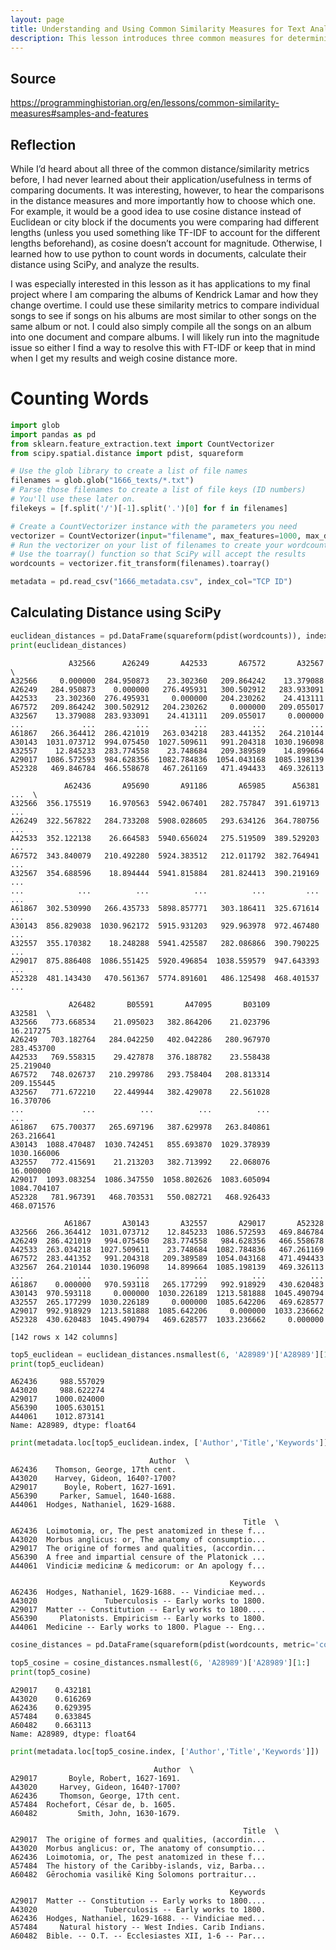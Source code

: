 ```yaml
---
layout: page
title: Understanding and Using Common Similarity Measures for Text Analysis
description: This lesson introduces three common measures for determining how similar texts are to one another. You will learn the general principles behind similarity, the different advantages of these measures, and how to calculate each of them using the SciPy Python library.
---
```

## Source

https://programminghistorian.org/en/lessons/common-similarity-measures#samples-and-features

## Reflection

While I’d heard about all three of the common distance/similarity metrics before, I had never learned about their application/usefulness in terms of comparing documents. It was interesting, however, to hear the comparisons in the distance measures and more importantly how to choose which one. For example, it would be a good idea to use cosine distance instead of Euclidean or city block if the documents you were comparing had different lengths (unless you used something like TF-IDF to account for the different lengths beforehand), as cosine doesn’t account for magnitude. Otherwise, I learned how to use python to count words in documents, calculate their distance using SciPy, and analyze the results. 

I was especially interested in this lesson as it has applications to my final project where I am comparing the albums of Kendrick Lamar and how they change overtime. I could use these similarity metrics to compare individual songs to see if songs on his albums are most similar to other songs on the same album or not. I could also simply compile all the songs on an album into one document and compare albums. I will likely run into the magnitude issue so either I find a way to resolve this with FT-IDF or keep that in mind when I get my results and weigh cosine distance more. 

# Counting Words


```python
import glob
import pandas as pd
from sklearn.feature_extraction.text import CountVectorizer
from scipy.spatial.distance import pdist, squareform
```


```python
# Use the glob library to create a list of file names
filenames = glob.glob("1666_texts/*.txt")
# Parse those filenames to create a list of file keys (ID numbers)
# You'll use these later on.
filekeys = [f.split('/')[-1].split('.')[0] for f in filenames]

# Create a CountVectorizer instance with the parameters you need
vectorizer = CountVectorizer(input="filename", max_features=1000, max_df=0.7)
# Run the vectorizer on your list of filenames to create your wordcounts
# Use the toarray() function so that SciPy will accept the results
wordcounts = vectorizer.fit_transform(filenames).toarray()
```


```python
metadata = pd.read_csv("1666_metadata.csv", index_col="TCP ID")
```

## Calculating Distance using SciPy


```python
euclidean_distances = pd.DataFrame(squareform(pdist(wordcounts)), index=filekeys, columns=filekeys)
print(euclidean_distances)
```

                 A32566      A26249       A42533       A67572       A32567  \
    A32566     0.000000  284.950873    23.302360   209.864242    13.379088   
    A26249   284.950873    0.000000   276.495931   300.502912   283.933091   
    A42533    23.302360  276.495931     0.000000   204.230262    24.413111   
    A67572   209.864242  300.502912   204.230262     0.000000   209.055017   
    A32567    13.379088  283.933091    24.413111   209.055017     0.000000   
    ...             ...         ...          ...          ...          ...   
    A61867   266.364412  286.421019   263.034218   283.441352   264.210144   
    A30143  1031.073712  994.075450  1027.509611   991.204318  1030.196098   
    A32557    12.845233  283.774558    23.748684   209.389589    14.899664   
    A29017  1086.572593  984.628356  1082.784836  1054.043168  1085.198139   
    A52328   469.846784  466.558678   467.261169   471.494433   469.326113   
    
                A62436       A95690       A91186       A65985      A56381  ...  \
    A32566  356.175519    16.970563  5942.067401   282.757847  391.619713  ...   
    A26249  322.567822   284.733208  5908.028605   293.634126  364.780756  ...   
    A42533  352.122138    26.664583  5940.656024   275.519509  389.529203  ...   
    A67572  343.840079   210.492280  5924.383512   212.011792  382.764941  ...   
    A32567  354.688596    18.894444  5941.815884   281.824413  390.219169  ...   
    ...            ...          ...          ...          ...         ...  ...   
    A61867  302.530990   266.435733  5898.857771   303.186411  325.671614  ...   
    A30143  856.829038  1030.962172  5915.931203   929.963978  972.467480  ...   
    A32557  355.170382    18.248288  5941.425587   282.086866  390.790225  ...   
    A29017  875.886408  1086.551425  5920.496854  1038.559579  947.643393  ...   
    A52328  481.143430   470.561367  5774.891601   486.125498  468.401537  ...   
    
                 A26482       B05591       A47095       B03109       A32581  \
    A32566   773.668534    21.095023   382.864206    21.023796    16.217275   
    A26249   703.182764   284.042250   402.042286   280.967970   283.453700   
    A42533   769.558315    29.427878   376.188782    23.558438    25.219040   
    A67572   748.026737   210.299786   293.758404   208.813314   209.155445   
    A32567   771.672210    22.449944   382.429078    22.561028    16.370706   
    ...             ...          ...          ...          ...          ...   
    A61867   675.700377   265.697196   387.629978   263.840861   263.216641   
    A30143  1088.470487  1030.742451   855.693870  1029.378939  1030.166006   
    A32557   772.415691    21.213203   382.713992    22.068076    16.000000   
    A29017  1093.083254  1086.347550  1058.802626  1083.605094  1084.704107   
    A52328   781.967391   468.703531   550.082721   468.926433   468.071576   
    
                A61867       A30143       A32557       A29017       A52328  
    A32566  266.364412  1031.073712    12.845233  1086.572593   469.846784  
    A26249  286.421019   994.075450   283.774558   984.628356   466.558678  
    A42533  263.034218  1027.509611    23.748684  1082.784836   467.261169  
    A67572  283.441352   991.204318   209.389589  1054.043168   471.494433  
    A32567  264.210144  1030.196098    14.899664  1085.198139   469.326113  
    ...            ...          ...          ...          ...          ...  
    A61867    0.000000   970.593118   265.177299   992.918929   430.620483  
    A30143  970.593118     0.000000  1030.226189  1213.581888  1045.490794  
    A32557  265.177299  1030.226189     0.000000  1085.642206   469.628577  
    A29017  992.918929  1213.581888  1085.642206     0.000000  1033.236662  
    A52328  430.620483  1045.490794   469.628577  1033.236662     0.000000  
    
    [142 rows x 142 columns]



```python
top5_euclidean = euclidean_distances.nsmallest(6, 'A28989')['A28989'][1:]
print(top5_euclidean)
```

    A62436     988.557029
    A43020     988.622274
    A29017    1000.024000
    A56390    1005.630151
    A44061    1012.873141
    Name: A28989, dtype: float64



```python
print(metadata.loc[top5_euclidean.index, ['Author','Title','Keywords']])
```

                                   Author  \
    A62436    Thomson, George, 17th cent.   
    A43020    Harvey, Gideon, 1640?-1700?   
    A29017      Boyle, Robert, 1627-1691.   
    A56390     Parker, Samuel, 1640-1688.   
    A44061  Hodges, Nathaniel, 1629-1688.   
    
                                                        Title  \
    A62436  Loimotomia, or, The pest anatomized in these f...   
    A43020  Morbus anglicus: or, The anatomy of consumptio...   
    A29017  The origine of formes and qualities, (accordin...   
    A56390  A free and impartial censure of the Platonick ...   
    A44061  Vindiciæ medicinæ & medicorum: or An apology f...   
    
                                                     Keywords  
    A62436  Hodges, Nathaniel, 1629-1688. -- Vindiciae med...  
    A43020               Tuberculosis -- Early works to 1800.  
    A29017  Matter -- Constitution -- Early works to 1800....  
    A56390     Platonists. Empiricism -- Early works to 1800.  
    A44061  Medicine -- Early works to 1800. Plague -- Eng...  



```python
cosine_distances = pd.DataFrame(squareform(pdist(wordcounts, metric='cosine')), index=filekeys, columns=filekeys)

top5_cosine = cosine_distances.nsmallest(6, 'A28989')['A28989'][1:]
print(top5_cosine)
```

    A29017    0.432181
    A43020    0.616269
    A62436    0.629395
    A57484    0.633845
    A60482    0.663113
    Name: A28989, dtype: float64



```python
print(metadata.loc[top5_cosine.index, ['Author','Title','Keywords']])
```

                                    Author  \
    A29017       Boyle, Robert, 1627-1691.   
    A43020     Harvey, Gideon, 1640?-1700?   
    A62436     Thomson, George, 17th cent.   
    A57484  Rochefort, César de, b. 1605.   
    A60482         Smith, John, 1630-1679.   
    
                                                        Title  \
    A29017  The origine of formes and qualities, (accordin...   
    A43020  Morbus anglicus: or, The anatomy of consumptio...   
    A62436  Loimotomia, or, The pest anatomized in these f...   
    A57484  The history of the Caribby-islands, viz, Barba...   
    A60482  Gērochomia vasilikē King Solomons portraitur...   
    
                                                     Keywords  
    A29017  Matter -- Constitution -- Early works to 1800....  
    A43020               Tuberculosis -- Early works to 1800.  
    A62436  Hodges, Nathaniel, 1629-1688. -- Vindiciae med...  
    A57484     Natural history -- West Indies. Carib Indians.  
    A60482  Bible. -- O.T. -- Ecclesiastes XII, 1-6 -- Par...  



